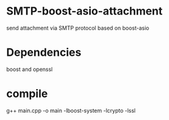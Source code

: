 # SMTP-boost-asio-attachment
send attachment via SMTP protocol  based on boost-asio

# Dependencies
boost  and  openssl

# compile
g++ main.cpp -o main  -lboost-system -lcrypto -lssl
